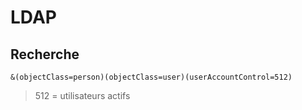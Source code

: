 # LDAP

## Recherche

`&(objectClass=person)(objectClass=user)(userAccountControl=512)`

>	512 = utilisateurs actifs
>